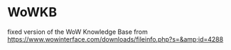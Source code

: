 # WoWKB
fixed version of the WoW Knowledge Base from https://www.wowinterface.com/downloads/fileinfo.php?s=&amp;id=4288
